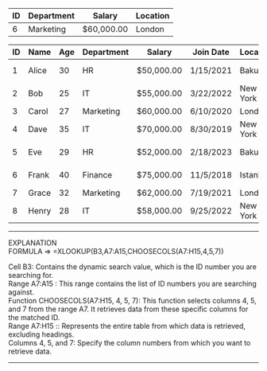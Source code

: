 
| ID | Department | Salary      | Location |
|----|------------|-------------|----------|
| 6  | Marketing  | $60,000.00  | London   |


| ID | Name  | Age | Department | Salary      | Join Date | Location | Manager    |
|----|-------|-----|------------|-------------|-----------|----------|------------|
| 1  | Alice | 30  | HR         | $50,000.00  | 1/15/2021 | Baku     | John Doe   |
| 2  | Bob   | 25  | IT         | $55,000.00  | 3/22/2022 | New York | Jane Smith |
| 3  | Carol | 27  | Marketing  | $60,000.00  | 6/10/2020 | London   | Alice Lee  |
| 4  | Dave  | 35  | IT         | $70,000.00  | 8/30/2019 | New York | Jane Smith |
| 5  | Eve   | 29  | HR         | $52,000.00  | 2/18/2023 | Baku     | John Doe   |
| 6  | Frank | 40  | Finance    | $75,000.00  | 11/5/2018 | Istanbul | Robert Brown |
| 7  | Grace | 32  | Marketing  | $62,000.00  | 7/19/2021 | London   | Alice Lee  |
| 8  | Henry | 28  | IT         | $58,000.00  | 9/25/2022 | New York | Jane Smith |

___________________________________________________________________________________________________________________
EXPLANATION						
FORMULA => =XLOOKUP(B3,A7:A15,CHOOSECOLS(A7:H15,4,5,7))						
						
Cell B3: Contains the dynamic search value, which is the ID number you are searching for.						
Range A7:A15 : This range contains the list of ID numbers you are searching against.						
Function CHOOSECOLS(A7:H15, 4, 5, 7): This function selects columns 4, 5, and 7 from the range A7.  It retrieves data from these specific columns for the matched ID.						
Range A7:H15 :: Represents the entire table from which data is retrieved, excluding headings.						
Columns 4, 5, and 7: Specify the column numbers from which you want to retrieve data.			
____________________________________________________________________________________________________________________


